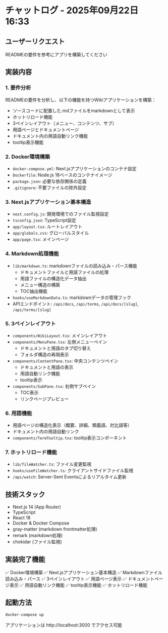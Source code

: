 # チャットログ - 2025年09月22日 16:33

## ユーザーリクエスト
READMEの要件を参考にアプリを構築してください

## 実装内容

### 1. 要件分析
READMEの要件を分析し、以下の機能を持つWikiアプリケーションを構築：
- ソースコードに配置した.mdファイルをmarkdownとして表示
- ホットリロード機能
- 3ペインレイアウト（メニュー、コンテンツ、サブ）
- 用語ページとドキュメントページ
- ドキュメント内の用語自動リンク機能
- tooltip表示機能

### 2. Docker環境構築
- `docker-compose.yml`: Next.jsアプリケーションのコンテナ設定
- `Dockerfile`: Node.js 18ベースのコンテナイメージ
- `package.json`: 必要な依存関係の定義
- `.gitignore`: 不要ファイルの除外設定

### 3. Next.jsアプリケーション基本構造
- `next.config.js`: 開発環境でのファイル監視設定
- `tsconfig.json`: TypeScript設定
- `app/layout.tsx`: ルートレイアウト
- `app/globals.css`: グローバルスタイル
- `app/page.tsx`: メインページ

### 4. Markdown処理機能
- `lib/markdown.ts`: markdownファイルの読み込み・パース機能
  - ドキュメントファイルと用語ファイルの処理
  - 用語ファイルの構造化データ抽出
  - メニュー構造の構築
  - TOC抽出機能
- `hooks/useMarkdownData.ts`: markdownデータの管理フック
- APIエンドポイント: `/api/docs`, `/api/terms`, `/api/docs/[slug]`, `/api/terms/[slug]`

### 5. 3ペインレイアウト
- `components/WikiLayout.tsx`: メインレイアウト
- `components/MenuPane.tsx`: 左側メニューペイン
  - ドキュメントと用語のタブ切り替え
  - フォルダ構造の再現表示
- `components/ContentPane.tsx`: 中央コンテンツペイン
  - ドキュメントと用語の表示
  - 用語自動リンク機能
  - tooltip表示
- `components/SubPane.tsx`: 右側サブペイン
  - TOC表示
  - リンクページプレビュー

### 6. 用語機能
- 用語ページの構造化表示（概要、詳細、類義語、対比語等）
- ドキュメント内の用語自動リンク
- `components/TermTooltip.tsx`: tooltip表示コンポーネント

### 7. ホットリロード機能
- `lib/fileWatcher.ts`: ファイル変更監視
- `hooks/useFileWatcher.ts`: クライアントサイドファイル監視
- `/api/watch`: Server-Sent Eventsによるリアルタイム更新

## 技術スタック
- Next.js 14 (App Router)
- TypeScript
- React 18
- Docker & Docker Compose
- gray-matter (markdown frontmatter処理)
- remark (markdown処理)
- chokidar (ファイル監視)

## 実装完了機能
✅ Docker環境構築
✅ Next.jsアプリケーション基本構造
✅ Markdownファイル読み込み・パース
✅ 3ペインレイアウト
✅ 用語ページ表示
✅ ドキュメントページ表示
✅ 用語自動リンク機能
✅ tooltip表示機能
✅ ホットリロード機能

## 起動方法
```bash
docker-compose up
```

アプリケーションは http://localhost:3000 でアクセス可能
